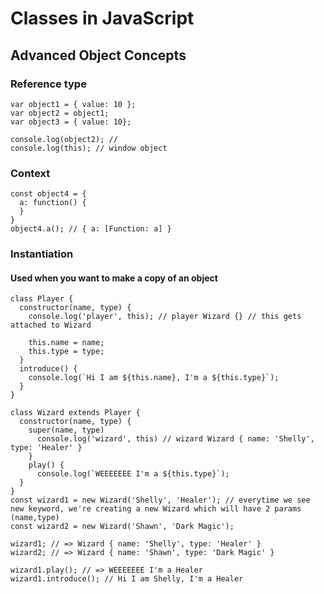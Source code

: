 # Classes in JavaScript

## Advanced Object Concepts

### Reference type

    var object1 = { value: 10 };
    var object2 = object1;
    var object3 = { value: 10};

    console.log(object2); //
    console.log(this); // window object

### Context

    const object4 = {
      a: function() {
      }
    }
    object4.a(); // { a: [Function: a] }

### Instantiation

#### Used when you want to make a copy of an object

    class Player {
      constructor(name, type) {
        console.log('player', this); // player Wizard {} // this gets attached to Wizard

        this.name = name;
        this.type = type;
      }
      introduce() {
        console.log(`Hi I am ${this.name}, I'm a ${this.type}`);
      }
    }

    class Wizard extends Player {
      constructor(name, type) {
        super(name, type)
          console.log('wizard', this) // wizard Wizard { name: 'Shelly', type: 'Healer' }
        }
        play() {
          console.log(`WEEEEEEE I'm a ${this.type}`);
      }
    }
    const wizard1 = new Wizard('Shelly', 'Healer'); // everytime we see new keyword, we're creating a new Wizard which will have 2 params (name,type)
    const wizard2 = new Wizard('Shawn', 'Dark Magic');

    wizard1; // => Wizard { name: 'Shelly', type: 'Healer' }
    wizard2; // => Wizard { name: 'Shawn', type: 'Dark Magic' }

    wizard1.play(); // => WEEEEEEE I'm a Healer
    wizard1.introduce(); // Hi I am Shelly, I'm a Healer
